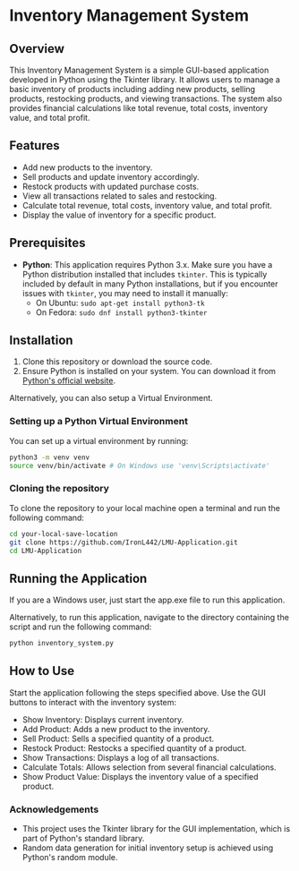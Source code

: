 # Inventory Management System

## Overview
This Inventory Management System is a simple GUI-based application developed in Python using the Tkinter library. It allows users to manage a basic inventory of products including adding new products, selling products, restocking products, and viewing transactions. The system also provides financial calculations like total revenue, total costs, inventory value, and total profit.

## Features
- Add new products to the inventory.
- Sell products and update inventory accordingly.
- Restock products with updated purchase costs.
- View all transactions related to sales and restocking.
- Calculate total revenue, total costs, inventory value, and total profit.
- Display the value of inventory for a specific product.

## Prerequisites

- **Python**: This application requires Python 3.x. Make sure you have a Python distribution installed that includes `tkinter`. This is typically included by default in many Python installations, but if you encounter issues with `tkinter`, you may need to install it manually:
  - On Ubuntu: `sudo apt-get install python3-tk`
  - On Fedora: `sudo dnf install python3-tkinter`


## Installation
1. Clone this repository or download the source code.
2. Ensure Python is installed on your system. You can download it from [Python's official website](https://www.python.org/downloads/).

Alternatively, you can also setup a Virtual Environment.

### Setting up a Python Virtual Environment
You can set up a virtual environment by running:
```bash
python3 -m venv venv
source venv/bin/activate # On Windows use 'venv\Scripts\activate'
```

### Cloning the repository
To clone the repository to your local machine open a terminal and run the following command:
```bash
cd your-local-save-location
git clone https://github.com/IronL442/LMU-Application.git
cd LMU-Application
```

## Running the Application
If you are a Windows user, just start the app.exe file to run this application.

Alternatively, to run this application, navigate to the directory containing the script and run the following command:
```bash
python inventory_system.py
```

## How to Use
Start the application following the steps specified above.
Use the GUI buttons to interact with the inventory system:
- Show Inventory: Displays current inventory.
- Add Product: Adds a new product to the inventory.
- Sell Product: Sells a specified quantity of a product.
- Restock Product: Restocks a specified quantity of a product.
- Show Transactions: Displays a log of all transactions.
- Calculate Totals: Allows selection from several financial calculations.
- Show Product Value: Displays the inventory value of a specified product.

### Acknowledgements
- This project uses the Tkinter library for the GUI implementation, which is part of Python's standard library.
- Random data generation for initial inventory setup is achieved using Python's random module.

